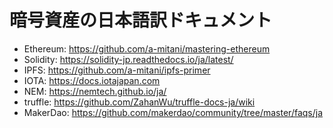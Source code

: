 # 暗号資産の日本語訳ドキュメント
- Ethereum: https://github.com/a-mitani/mastering-ethereum
- Solidity: https://solidity-jp.readthedocs.io/ja/latest/
- IPFS: https://github.com/a-mitani/ipfs-primer
- IOTA: https://docs.iotajapan.com
- NEM: https://nemtech.github.io/ja/
- truffle: https://github.com/ZahanWu/truffle-docs-ja/wiki
- MakerDao: https://github.com/makerdao/community/tree/master/faqs/ja
